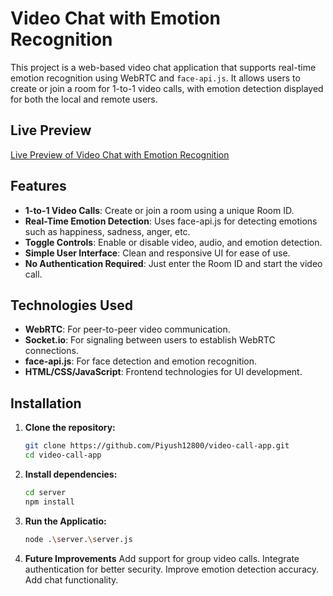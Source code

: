 
# Video Chat with Emotion Recognition


This project is a web-based video chat application that supports real-time emotion recognition using WebRTC and `face-api.js`. It allows users to create or join a room for 1-to-1 video calls, with emotion detection displayed for both the local and remote users.
## Live Preview

[Live Preview of Video Chat with Emotion Recognition](hhttps://video-call-app-1-9gv4.onrender.com/)

## Features

- **1-to-1 Video Calls**: Create or join a room using a unique Room ID.
- **Real-Time Emotion Detection**: Uses face-api.js for detecting emotions such as happiness, sadness, anger, etc.
- **Toggle Controls**: Enable or disable video, audio, and emotion detection.
- **Simple User Interface**: Clean and responsive UI for ease of use.
- **No Authentication Required**: Just enter the Room ID and start the video call.

## Technologies Used

- **WebRTC**: For peer-to-peer video communication.
- **Socket.io**: For signaling between users to establish WebRTC connections.
- **face-api.js**: For face detection and emotion recognition.
- **HTML/CSS/JavaScript**: Frontend technologies for UI development.

## Installation

1. **Clone the repository:**
   ```bash
   git clone https://github.com/Piyush12800/video-call-app.git
   cd video-call-app
   ```

2. **Install dependencies:**
   ```bash
   cd server
   npm install
   ```

3. **Run the Applicatio:**
   ```bash
   node .\server.\server.js
   ```
4. **Future Improvements**
   Add support for group video calls.
  Integrate authentication for better security.
  Improve emotion detection accuracy.
  Add chat functionality.

